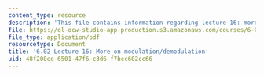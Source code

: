 ```yaml
---
content_type: resource
description: 'This file contains information regarding lecture 16: more on modulation/demodulation.'
file: https://ol-ocw-studio-app-production.s3.amazonaws.com/courses/6-02-introduction-to-eecs-ii-digital-communication-systems-fall-2012/48f208ee650147f6c3d6f7bcc602cc66_MIT6_02F12_lec16.pdf
file_type: application/pdf
resourcetype: Document
title: '6.02 Lecture 16: More on modulation/demodulation'
uid: 48f208ee-6501-47f6-c3d6-f7bcc602cc66
---
```

